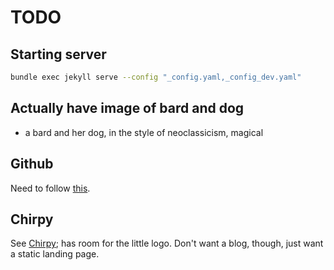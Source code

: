 # TODO

## Starting server

```sh
bundle exec jekyll serve --config "_config.yaml,_config_dev.yaml"
```

## Actually have image of bard and dog

- a bard and her dog, in the style of neoclassicism, magical

## Github

Need to follow [this](https://docs.github.com/en/pages/setting-up-a-github-pages-site-with-jekyll/creating-a-github-pages-site-with-jekyll).

## Chirpy

See [Chirpy](https://chirpy.cotes.page/); has room for the little logo. Don't
want a blog, though, just want a static landing page.
